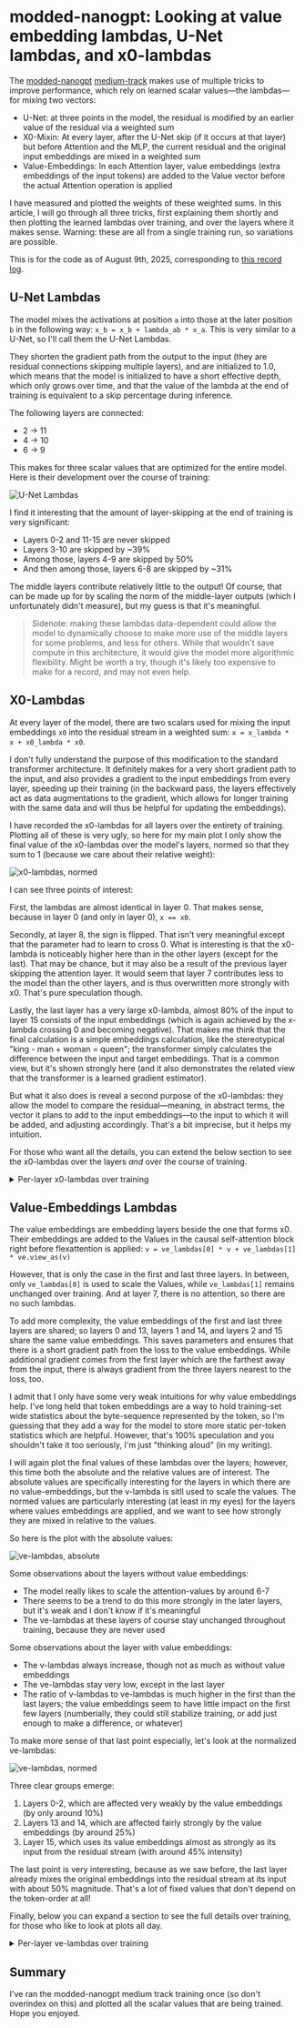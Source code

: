 # modded-nanogpt: Looking at value embedding lambdas, U-Net lambdas, and x0-lambdas

The [modded-nanogpt](https://github.com/KellerJordan/modded-nanogpt/tree/master) [medium-track](https://github.com/KellerJordan/modded-nanogpt/blob/master/train_gpt_medium.py) makes use of multiple tricks to improve performance, which rely on learned scalar values&mdash;the lambdas&mdash;for mixing two vectors:

- U-Net: at three points in the model, the residual is modified by an earlier value of the residual via a weighted sum
- X0-Mixin: At every layer, after the U-Net skip (if it occurs at that layer) but before Attention and the MLP, the current residual and the original input embeddings are mixed in a weighted sum
- Value-Embeddings: In each Attention layer, value embeddings (extra embeddings of the input tokens) are added to the Value vector before the actual Attention operation is applied

I have measured and plotted the weights of these weighted sums. In this article, I will go through all three tricks, first explaining them shortly and then plotting the learned lambdas over training, and over the layers where it makes sense. Warning: these are all from a single training run, so variations are possible.

This is for the code as of August 9th, 2025, corresponding to [this record log](https://github.com/KellerJordan/modded-nanogpt/blob/master/records/042225_GPT2Medium_Record8/075_640429f2-e726-4e83-aa27-684626239ffc.txt).

## U-Net Lambdas

The model mixes the activations at position `a` into those at the later position `b` in the following way: `x_b = x_b + lambda_ab * x_a`. This is very similar to a U-Net, so I'll call them the U-Net Lambdas.

They shorten the gradient path from the output to the input (they are residual connections skipping multiple layers), and are initialized to 1.0, which means that the model is initialized to have a short effective depth, which only grows over time, and that the value of the lambda at the end of training is equivalent to a skip percentage during inference.

The following layers are connected:

- 2 &rarr; 11
- 4 &rarr; 10
- 6 &rarr; 9

This makes for three scalar values that are optimized for the entire model. Here is their development over the course of training:

![U-Net Lambdas](images/unet_lambdas.png)

I find it interesting that the amount of layer-skipping at the end of training is very significant:

- Layers 0-2 and 11-15 are never skipped
- Layers 3-10 are skipped by ~39%
- Among those, layers 4-9 are skipped by 50%
- And then among those, layers 6-8 are skipped by ~31%

The middle layers contribute relatively little to the output! Of course, that can be made up for by scaling the norm of the middle-layer outputs (which I unfortunately didn't measure), but my guess is that it's meaningful.

> Sidenote: making these lambdas data-dependent could allow the model to dynamically choose to make more use of the middle layers for some problems, and less for others. While that wouldn't save compute in this architecture, it would give the model more algorithmic flexibility. Might be worth a try, though it's likely too expensive to make for a record, and may not even help.

## X0-Lambdas

At every layer of the model, there are two scalars used for mixing the input embeddings `x0` into the residual stream in a weighted sum: `x = x_lambda * x + x0_lambda * x0`.

I don't fully understand the purpose of this modification to the standard transformer architecture. It definitely makes for a very short gradient path to the input, and also provides a gradient to the input embeddings from every layer, speeding up their training (in the backward pass, the layers effectively act as data augmentations to the gradient, which allows for longer training with the same data and will thus be helpful for updating the embeddings).

I have recorded the x0-lambdas for all layers over the entirety of training. Plotting all of these is very ugly, so here for my main plot I only show the final value of the x0-lambdas over the model's layers, normed so that they sum to 1 (because we care about their relative weight):

![x0-lambdas, normed](images/x0_lambdas_normed.png)

I can see three points of interest:

First, the lambdas are almost identical in layer 0. That makes sense, because in layer 0 (and only in layer 0), `x == x0`.

Secondly, at layer 8, the sign is flipped. That isn't very meaningful except that the parameter had to learn to cross 0. What is interesting is that the x0-lambda is noticeably higher here than in the other layers (except for the last). That may be chance, but it may also be a result of the previous layer skipping the attention layer. It would seem that layer 7 contributes less to the model than the other layers, and is thus overwritten more strongly with x0. That's pure speculation though.

Lastly, the last layer has a very large x0-lambda, almost 80% of the input to layer 15 consists of the input embeddings (which is again achieved by the x-lambda crossing 0 and becoming negative). That makes me think that the final calculation is a simple embeddings calculation, like the stereotypical "king - man + woman = queen"; the transformer simply calculates the difference between the input and target embeddings. That is a common view, but it's shown strongly here (and it also demonstrates the related view that the transformer is a learned gradient estimator).

But what it also does is reveal a second purpose of the x0-lambdas: they allow the model to compare the residual&mdash;meaning, in abstract terms, the vector it plans to add to the input embeddings&mdash;to the input to which it will be added, and adjusting accordingly. That's a bit imprecise, but it helps my intuition.

For those who want all the details, you can extend the below section to see the x0-lambdas over the layers *and* over the course of training.

<details>
<summary>Per-layer x0-lambdas over training</summary>

First the normalized values:

![x0-lambdas normed, layers 0-3](images/x0_lambdas_0-3_normed.png)
![x0-lambdas normed, layers 4-7](images/x0_lambdas_4-7_normed.png)
![x0-lambdas normed, layers 8-11](images/x0_lambdas_8-11_normed.png)
![x0-lambdas normed, layers 12-15](images/x0_lambdas_12-15_normed.png)

And, for the sake of completeness, here are the un-normed values:

![x0-lambdas un-normed, layers 0-3](images/x0_lambdas_0-3.png)
![x0-lambdas un-normed, layers 4-7](images/x0_lambdas_4-7.png)
![x0-lambdas un-normed, layers 8-11](images/x0_lambdas_8-11.png)
![x0-lambdas un-normed, layers 12-15](images/x0_lambdas_12-15.png)

</details>

## Value-Embeddings Lambdas

The value embeddings are embedding layers beside the one that forms x0. Their embeddings are added to the Values in the causal self-attention block right before flexattention is applied: `v = ve_lambdas[0] * v + ve_lambdas[1] * ve.view_as(v)`

However, that is only the case in the first and last three layers. In between, only `ve_lambdas[0]` is used to scale the Values, while `ve_lambdas[1]` remains unchanged over training. And at layer 7, there is no attention, so there are no such lambdas.

To add more complexity, the value embeddings of the first and last three layers are shared; so layers 0 and 13, layers 1 and 14, and layers 2 and 15 share the same value embeddings. This saves parameters and ensures that there is a short gradient path from the loss to the value embeddings. While additional gradient comes from the first layer which are the farthest away from the input, there is always gradient from the three layers nearest to the loss, too.

I admit that I only have some very weak intuitions for why value embeddings help. I've long held that token embeddings are a way to hold training-set wide statistics about the byte-sequence represented by the token, so I'm guessing that they add a way for the model to store more static per-token statistics which are helpful. However, that's 100% speculation and you shouldn't take it too seriously, I'm just "thinking aloud" (in my writing).

I will again plot the final values of these lambdas over the layers; however, this time both the absolute and the relative values are of interest. The absolute values are specifically interesting for the layers in which there are no value-embeddings, but the v-lambda is sitll used to scale the values. The normed values are particularly interesting (at least in my eyes) for the layers where values embeddings are applied, and we want to see how strongly they are mixed in relative to the values.

So here is the plot with the absolute values:

![ve-lambdas, absolute](images/ve_lambdas.png)

Some observations about the layers without value embeddings:

- The model really likes to scale the attention-values by around 6-7
- There seems to be a trend to do this more strongly in the later layers, but it's weak and I don't know if it's meaningful
- The ve-lambdas at these layers of course stay unchanged throughout training, because they are never used

Some observations about the layer with value embeddings:

- The v-lambdas always increase, though not as much as without value embeddings
- The ve-lambdas stay very low, except in the last layer
- The ratio of v-lambdas to ve-lambdas is much higher in the first than the last layers; the value embeddings seem to have little impact on the first few layers (numberially, they could still stabilize training, or add just enough to make a difference, or whatever)

To make more sense of that last point especially, let's look at the normalized ve-lambdas:

![ve-lambdas, normed](images/ve_lambdas_normed.png)

Three clear groups emerge:

1. Layers 0-2, which are affected very weakly by the value embeddings (by only around 10%)
2. Layers 13 and 14, which are affected fairly strongly by the value embeddings (by around 25%)
3. Layer 15, which uses its value embeddings almost as strongly as its input from the residual stream (with around 45% intensity)

The last point is very interesting, because as we saw before, the last layer already mixes the original embeddings into the residual stream at its input with about 50% magnitude. That's a lot of fixed values that don't depend on the token-order at all!

Finally, below you can expand a section to see the full details over training, for those who like to look at plots all day.

<details>
<summary>Per-layer ve-lambdas over training</summary>

First the normalized values:

![ve-lambdas normed, layers 0-3](images/ve_lambdas_0-3_normed.png)
![ve-lambdas normed, layers 4-7](images/ve_lambdas_4-7_normed.png)
![ve-lambdas normed, layers 8-11](images/ve_lambdas_8-11_normed.png)
![ve-lambdas normed, layers 12-15](images/ve_lambdas_12-15_normed.png)

And, for the sake of completeness, here are the un-normed values:

![ve-lambdas un-normed, layers 0-3](images/ve_lambdas_0-3.png)
![ve-lambdas un-normed, layers 4-7](images/ve_lambdas_4-7.png)
![ve-lambdas un-normed, layers 8-11](images/ve_lambdas_8-11.png)
![ve-lambdas un-normed, layers 12-15](images/ve_lambdas_12-15.png)

</details>

## Summary

I've ran the modded-nanogpt medium track training once (so don't overindex on this) and plotted all the scalar values that are being trained. Hope you enjoyed.
